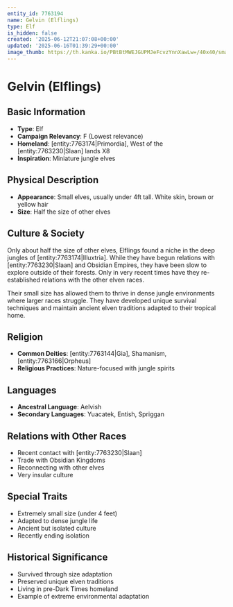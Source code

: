```yaml
---
entity_id: 7763194
name: Gelvin (Elflings)
type: Elf
is_hidden: false
created: '2025-06-12T21:07:08+00:00'
updated: '2025-06-16T01:39:29+00:00'
image_thumb: https://th.kanka.io/PBtBtMWEJGUPMJeFcvzYnnXawLw=/40x40/smart/src/campaigns/322885/9f0da5c9-7e5c-43a2-bfb3-dbae385d05e1.png
---
```


# Gelvin (Elflings)

## Basic Information

- **Type**: Elf
- **Campaign Relevancy**: F (Lowest relevance)
- **Homeland**: [entity:7763174|Primordia], West of the [entity:7763230|Slaan] lands X8
- **Inspiration**: Miniature jungle elves

## Physical Description

- **Appearance**: Small elves, usually under 4ft tall. White skin, brown or yellow hair
- **Size**: Half the size of other elves

## Culture & Society

Only about half the size of other elves, Elflings found a niche in the deep jungles of [entity:7763174|Illuxtria]. While they have begun relations with [entity:7763230|Slaan] and Obsidian Empires, they have been slow to explore outside of their forests. Only in very recent times have they re-established relations with the other elven races.

Their small size has allowed them to thrive in dense jungle environments where larger races struggle. They have developed unique survival techniques and maintain ancient elven traditions adapted to their tropical home.

## Religion

- **Common Deities**: [entity:7763144|Gia], Shamanism, [entity:7763166|Orpheus]
- **Religious Practices**: Nature-focused with jungle spirits

## Languages

- **Ancestral Language**: Aelvish
- **Secondary Languages**: Yuacatek, Entish, Spriggan

## Relations with Other Races

- Recent contact with [entity:7763230|Slaan]
- Trade with Obsidian Kingdoms
- Reconnecting with other elves
- Very insular culture

## Special Traits

- Extremely small size (under 4 feet)
- Adapted to dense jungle life
- Ancient but isolated culture
- Recently ending isolation

## Historical Significance

- Survived through size adaptation
- Preserved unique elven traditions
- Living in pre-Dark Times homeland
- Example of extreme environmental adaptation
